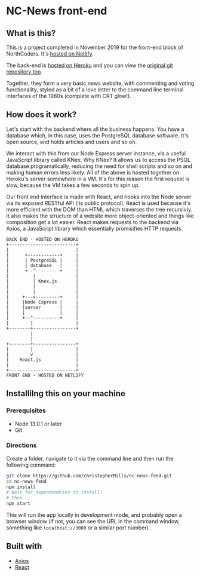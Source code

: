 # NC-News front-end

## What is this?

This is a project completed in November 2019 for the front-end block of NorthCoders. It's [hosted on Netlify](https://clm-nc-news-fend.netlify.com).

The back-end is [hosted on Heroku](https://nc-news-bend.herokuapp.com/) and you can view the [original git repository too](https://github.com/christopherMills/backendNews).

Together, they form a very basic news website, with commenting and voting functionality, styled as a bit of a love letter to the command line terminal interfaces of the 1980s (complete with CRT glow!).

## How does it work?

Let's start with the backend where all the business happens. You have a database which, in this case, uses the PostgreSQL database software. It's open source, and holds articles and users and so on.

We interact with this from our Node Express server instance, via a useful JavaScript library called KNex. Why KNex? It allows us to access the PSQL database programatically, reducing the need for shell scripts and so on and making human errors less likely. All of the above is hosted together on Heroku's server somewhere in a VM. It's for this reason the first request is slow, because the VM takes a few seconds to spin up.

Our front end interface is made with React, and hooks into the Node server via its exposed RESTful API (its public protocol). React is used because it's more efficient with the DOM than HTML which traverses the tree recursivly. It also makes the structure of a website more object-oriented and things like composition get a lot easier. React makes requests to the backend via Axios, a JavaScript library which essentially promisifies HTTP requests.

```
BACK END - HOSTED ON HEROKU
+-------------------------+
|                         |
|      +------------+     |
|      | PostgreSQL |     |
|      | database   |     |
|      +--^---------+     |
|         |               |
|         | Knex.js       |
|         |               |
|         |               |
|     +---v---------+     |
|     |Node Express |     |
|     |server       |     |
|     |             |     |
|     +--^----------+     |
|        |                |
+--------+----------------+
         |
         |
+--------+----------------+
|        |                |
|        v                |
|    React.js             |
|                         |
+-------------------------+
FRONT END - HOSTED ON NETLIFY
```

## Installilng this on your machine

### Prerequisites

- Node 13.0.1 or later
- Git

### Directions

Create a folder, navigate to it via the command line and then run the following command:

```bash
git clone https://github.com/christopherMills/nc-news-fend.git
cd nc-news-fend
npm install
# Wait for dependendcies to install!
# Then
npm start
```

This will run the app locally in development mode, and probably open a browser window (if not, you can see the URL in the command window, something like `localhost://3000` or a similar port number).

## Built with

- [Axios](https://npmjs.com/package/axios)
- [React](https://reactjs.org)

